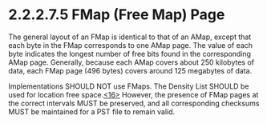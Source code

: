 <html dir="LTR" xmlns:mshelp="http://msdn.microsoft.com/mshelp" xmlns:ddue="http://ddue.schemas.microsoft.com/authoring/2003/5" xmlns:xlink="http://www.w3.org/1999/xlink" xmlns:tool="http://www.microsoft.com/tooltip">
    <head>
        <meta http-equiv="Content-Type" content="text/html; CHARSET=utf-8"></meta>
        <meta name="save" content="history"></meta>
        <title>2.2.2.7.5 FMap (Free Map) Page</title>
        <xml>
            <mshelp:toctitle title="2.2.2.7.5 FMap (Free Map) Page"></mshelp:toctitle>
            <mshelp:rltitle title="[MS-PST]: FMap (Free Map) Page"></mshelp:rltitle>
            <mshelp:keyword index="A" term="9054ab04-2bc4-4e3d-a1af-f72cd46394a1"></mshelp:keyword>
            <mshelp:attr name="DCSext.ContentType" value="open specification"></mshelp:attr>
            <mshelp:attr name="AssetID" value="9054ab04-2bc4-4e3d-a1af-f72cd46394a1"></mshelp:attr>
            <mshelp:attr name="TopicType" value="kbRef"></mshelp:attr>
            <mshelp:attr name="DCSext.Title" value="[MS-PST]: FMap (Free Map) Page" />
        </xml>
    </head>
    <body>
        <div id="header">
            <h1 class="heading">2.2.2.7.5 FMap (Free Map) Page</h1>
        </div>
        <div id="mainSection">
            <div id="mainBody">
                <div id="allHistory" class="saveHistory"></div>
                <div id="sectionSection0" class="section" name="collapseableSection">
                    

<p>The general layout of an FMap is identical to that of an
AMap, except that each byte in the FMap corresponds to one AMap page. The value
of each byte indicates the longest number of free bits found in the
corresponding AMap page. Generally, because each AMap covers about 250
kilobytes of data, each FMap page (496 bytes) covers around 125 megabytes of
data.</p>

<p>Implementations SHOULD NOT use FMaps. The Density List
SHOULD be used for location free space.<a id="Appendix_A_Target_16"></a><a href="f040f8b2-f023-4ed9-94fd-de487da83ed5.html#Appendix_A_16" aria-label="Product behavior note 16">&lt;16&gt;</a> However,
the presence of FMap pages at the correct intervals MUST be preserved, and all
corresponding checksums MUST be maintained for a PST file to remain valid.</p>
                </div>
            </div>
        </div>
    </body>
</html>